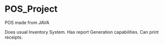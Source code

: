 # POS_Project
POS made from JAVA

Does usual Inventory System.
Has report Generation capabilities.
Can print receipts.

